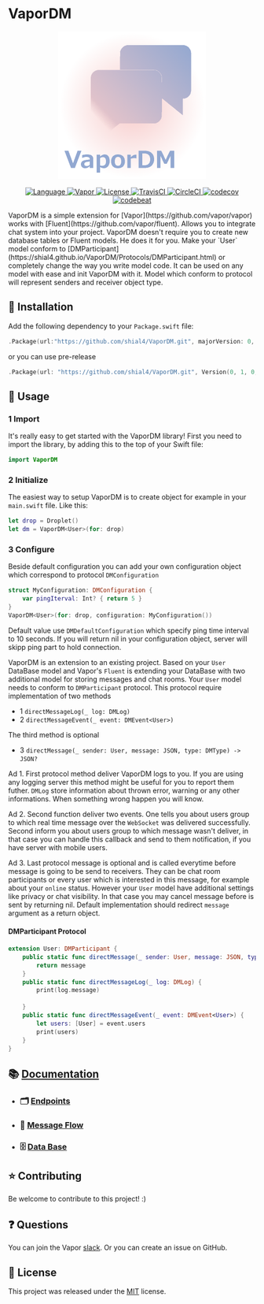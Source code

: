 # VaporDM

<p align="center">
    <img src="docs/logo.png" width="300" max-width="50%" alt="VaporDM" />
</p>
<p align="center">
    <a href="http://swift.org">
        <img src="https://img.shields.io/badge/Swift-3.1-brightgreen.svg" alt="Language" />
    </a>
    <a href="https://github.com/vapor/vapor">
        <img src="https://img.shields.io/badge/Vapor-1.0-green.svg" alt="Vapor" />
    </a>
    <a href="https://raw.githubusercontent.com/shial4/VaporDM/master/license">
        <img src="https://img.shields.io/badge/license-MIT-blue.svg" alt="License" />
    </a>
    <a href="https://travis-ci.org/shial4/VaporDM">
        <img src="https://travis-ci.org/shial4/VaporDM.svg?branch=master" alt="TravisCI" />
    </a>
    <a href="https://circleci.com/gh/shial4/VaporDM">
        <img src="https://circleci.com/gh/shial4/VaporDM.svg?style=svg" alt="CircleCI" />
    </a>
    <a href="https://codecov.io/gh/shial4/VaporDM">
        <img src="https://codecov.io/gh/shial4/VaporDM/branch/master/graph/badge.svg" alt="codecov" />
    </a>
    <a href="https://codebeat.co/projects/github-com-shial4-vapordm-master">
        <img src="https://codebeat.co/badges/b123d7a2-048e-435d-8e59-25b9c0a61aca" alt="codebeat" />
    </a>
</p>
VaporDM is a simple extension for [Vapor](https://github.com/vapor/vapor) works with [Fluent](https://github.com/vapor/fluent). Allows you to integrate chat system into your project. VaporDM doesn't require you to create new database tables or Fluent models. He does it for you. Make your `User` model conform to [DMParticipant](https://shial4.github.io/VaporDM/Protocols/DMParticipant.html) or completely change the way you write model code. It can be used on any model with ease and init VaporDM with it. Model which conform to protocol will represent senders and receiver object type. 

## 🔧 Installation

Add the following dependency to your `Package.swift` file:
```swift
.Package(url:"https://github.com/shial4/VaporDM.git", majorVersion: 0, minor: 1)
```
or you can use pre-release
```swift
.Package(url: "https://github.com/shial4/VaporDM.git", Version(0, 1, 0, prereleaseIdentifiers: ["beta", "1"]))
```

## 💊 Usage

### 1 Import

It's really easy to get started with the VaporDM library! First you need to import the library, by adding this to the top of your Swift file:
```swift
import VaporDM
```

### 2 Initialize

The easiest way to setup VaporDM is to create object for example in your `main.swift` file. Like this:
```swift
let drop = Droplet()
let dm = VaporDM<User>(for: drop)
```

### 3 Configure

Beside default configuration you can add your own configuration object which correspond to protocol `DMConfiguration`
```swift
struct MyConfiguration: DMConfiguration {
    var pingIterval: Int? { return 5 }
}
VaporDM<User>(for: drop, configuration: MyConfiguration())
```
Default value use `DMDefaultConfiguration` which specify ping time interval to 10 seconds. If you will return nil in your configuration object, server will skipp ping part to hold connection.


VaporDM is an extension to an existing project. Based on your `User` DataBase model and Vapor's `Fluent` is extending your DataBase with two additional model for storing messages and chat rooms.
Your `User` model needs to conform to `DMParticipant` protocol. This protocol require implementation of two methods
- 1 `directMessageLog(_ log: DMLog)` 
- 2 `directMessageEvent(_ event: DMEvent<User>)`

The third method is optional
- 3 `directMessage(_ sender: User, message: JSON, type: DMType) -> JSON?` 

Ad 1. First protocol method deliver VaporDM logs to you. If you are using any logging server this method might be useful for you to report them futher. `DMLog` store information about thrown error, warning or any other informations. When something wrong happen you will know.

Ad 2. Second function deliver two events. One tells you about users group to which real time message over the `WebSocket` was delivered successfully. Second inform you about users group to which message wasn't deliver, in that case you can handle this callback and send to them notification, if you have server with mobile users. 

Ad 3. Last protocol message is optional and is called everytime before message is going to be send to receivers. They can be chat room participants or every user which is interested in this message, for example about your `online` status. However your `User` model have additional settings like privacy or chat visibility. In that case you may cancel message before is sent by returning nil. Default implementation should redirect `message` argument as a return object.

#### DMParticipant Protocol
```swift
extension User: DMParticipant {
    public static func directMessage(_ sender: User, message: JSON, type: DMType) -> JSON? {
        return message
    }
    public static func directMessageLog(_ log: DMLog) {
        print(log.message)
        
    }
    public static func directMessageEvent(_ event: DMEvent<User>) {
        let users: [User] = event.users
        print(users)
    }
}
```

## 📚 [Documentation](https://shial4.github.io/VaporDM)
* ### 🗂 [Endpoints](https://shial4.github.io/VaporDM/Classes/DMController.html)
* ### 💬 [Message Flow](https://shial4.github.io/VaporDM/Protocols/DMParticipant.html)
* ### 🗄 [Data Base](https://shial4.github.io/VaporDM/Classes.html)

## ⭐ Contributing

Be welcome to contribute to this project! :)

## ❓ Questions

You can join the Vapor [slack](http://vapor.team). Or you can create an issue on GitHub.

## 📝 License

This project was released under the [MIT](license) license.
